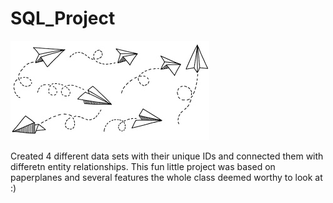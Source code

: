 # SQL_Project

![Paperplanes](./images/paperplanes.jpg)

Created 4 different data sets with their unique IDs and connected them with differetn entity relationships.
This fun little project was based on paperplanes and several features the whole class deemed worthy to look at :)

